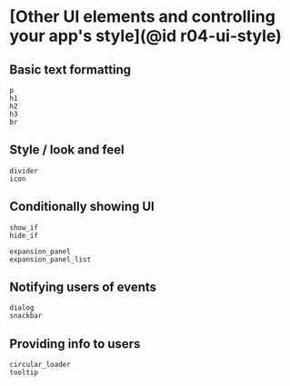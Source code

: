 # [Other UI elements and controlling your app's style](@id r04-ui-style)

## Basic text formatting
```@docs
p
h1
h2
h3
br
```

## Style / look and feel

```@docs
divider
icon
```

## Conditionally showing UI

```@docs
show_if
hide_if
```

```@docs
expansion_panel
expansion_panel_list
```

## Notifying users of events

```@docs
dialog
snackbar
```

## Providing info to users

```@docs
circular_loader
tooltip
```
